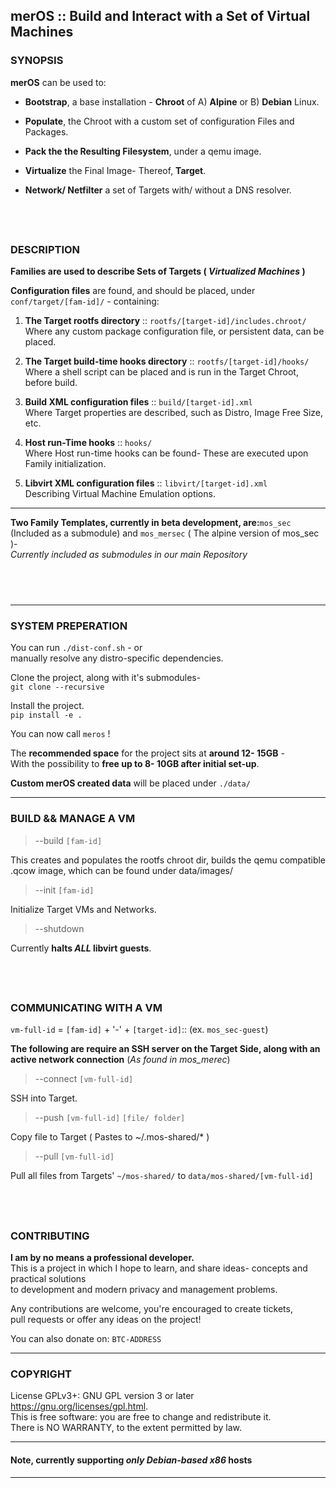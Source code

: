 ## merOS :: Build and Interact with a Set of Virtual Machines<br>

### SYNOPSIS

**merOS** can be used to:

- **Bootstrap**, a base installation - **Chroot** of A) **Alpine** or B) **Debian** Linux.
	
- **Populate**, the Chroot with a custom set of configuration Files and Packages.

- **Pack the the Resulting Filesystem**, under a qemu image.

- **Virtualize** the Final Image- Thereof, **Target**.

- **Network/ Netfilter** a set of Targets with/ without a DNS resolver.

## <br>

### DESCRIPTION

**Families are used to describe Sets of Targets ( *Virtualized Machines* )**

**Configuration files** are found, and should be placed,
under `conf/target/[fam-id]/` - containing:
	
1. **The Target rootfs directory** :: `rootfs/[target-id]/includes.chroot/` <br>
	Where any custom package configuration file, or persistent data, can be placed.


1. **The Target build-time hooks directory** :: `rootfs/[target-id]/hooks/ `<br>
	Where a shell script can be placed and is run in the Target Chroot, before build.

3. **Build XML configuration files** :: `build/[target-id].xml` <br>
	Where Target properties are described, such as Distro, Image Free Size, etc.

4. **Host run-Time hooks** :: `hooks/` <br>
	Where Host run-time hooks can be found- These are executed upon Family initialization.

5. **Libvirt XML configuration files** :: `libvirt/[target-id].xml`<br>
Describing Virtual Machine Emulation options.

---
**Two Family Templates, currently in beta development,
are:**`mos_sec` (Included as a submodule)  and `mos_mersec` ( The alpine version of mos_sec )- <br>
*Currently included as submodules in our main Repository*
## <br>
---

### SYSTEM PREPERATION

You can run `./dist-conf.sh` - 
or <br>
manually resolve any distro-specific dependencies. <br>
  
Clone the project, along with it's submodules- <br>
`git clone --recursive` <br>

Install the project. <br>
`pip install -e .` <br>

You can now call `meros` !

The **recommended space** for the project sits at **around 12- 15GB** - <br>
With the possibility to **free up to 8- 10GB after initial set-up**. <br>

**Custom merOS created data** will be placed
under `./data/`<br>

---

### BUILD && MANAGE A VM
	
> --build `[fam-id]`

This creates and populates the rootfs chroot dir,
builds the qemu compatible .qcow image, which can be found under
data/images/

> --init `[fam-id]`

Initialize Target VMs and Networks.

> --shutdown

Currently **halts *ALL* libvirt guests**.

## <br>

### COMMUNICATING WITH A VM

`vm-full-id` = `[fam-id]` + '-' + `[target-id]`:: 
(ex. `mos_sec-guest`) 

**The following are require an SSH server on the Target Side, along with an active network connection** (*As found in mos_merec*)

> --connect `[vm-full-id]`

SSH into Target.

> --push `[vm-full-id]` `[file/ folder]`

Copy file to Target ( Pastes to ~/.mos-shared/* )

> --pull `[vm-full-id]`

Pull all files from Targets' `~/mos-shared/`
to `data/mos-shared/[vm-full-id]`

## <br>


### CONTRIBUTING

**I am by no means a professional developer.** <br>
This is a project in which I hope to learn, and share ideas-
concepts and practical solutions <br> 
to development and
modern privacy and management problems.

Any contributions are welcome, you're encouraged to create tickets, <br>
pull requests
or offer any ideas on the project!

You can also donate on: `BTC-ADDRESS`  

---

### COPYRIGHT

License GPLv3+: GNU GPL version 3 or later <https://gnu.org/licenses/gpl.html>. <br>
This is free software: you are free to change and redistribute it.<br> 
There is NO WARRANTY, to the extent permitted by law.

---
#### Note, currently supporting *only Debian-based x86* hosts
******
